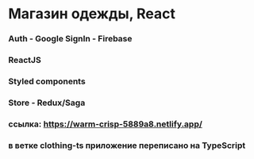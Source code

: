 # Магазин одежды, React

### Auth - Google SignIn - Firebase
### ReactJS
### Styled components
### Store - Redux/Saga

### ссылка: https://warm-crisp-5889a8.netlify.app/

### в ветке clothing-ts приложение переписано на TypeScript

